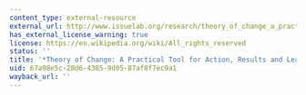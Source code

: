 ```yaml
---
content_type: external-resource
external_url: http://www.issuelab.org/research/theory_of_change_a_practical_tool_for_action_results_and_learning
has_external_license_warning: true
license: https://en.wikipedia.org/wiki/All_rights_reserved
status: ''
title: '*Theory of Change: A Practical Tool for Action, Results and Learning*'
uid: 67a98e5c-28d6-4385-9d05-87af8f7ec9a1
wayback_url: ''
---
```

